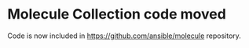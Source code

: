 # Molecule Collection code moved

Code is now included in https://github.com/ansible/molecule repository.

